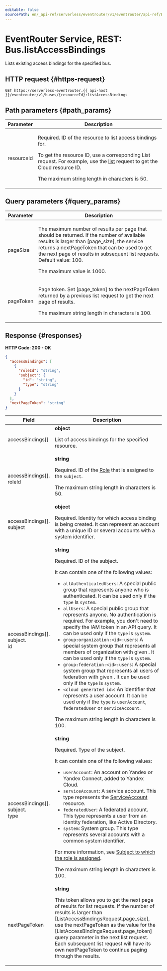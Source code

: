 ```yaml
---
editable: false
sourcePath: en/_api-ref/serverless/eventrouter/v1/eventrouter/api-ref/Bus/listAccessBindings.md
---
```


# EventRouter Service, REST: Bus.listAccessBindings
Lists existing access bindings for the specified bus.
 

 
## HTTP request {#https-request}
```
GET https://serverless-eventrouter.{{ api-host }}/eventrouter/v1/buses/{resourceId}:listAccessBindings
```
 
## Path parameters {#path_params}
 
Parameter | Description
--- | ---
resourceId | <p>Required. ID of the resource to list access bindings for.</p> <p>To get the resource ID, use a corresponding List request. For example, use the <a href="/docs/resource-manager/api-ref/Cloud/list">list</a> request to get the Cloud resource ID.</p> <p>The maximum string length in characters is 50.</p> 
 
## Query parameters {#query_params}
 
Parameter | Description
--- | ---
pageSize | <p>The maximum number of results per page that should be returned. If the number of available results is larger than [page_size], the service returns a nextPageToken that can be used to get the next page of results in subsequent list requests. Default value: 100.</p> <p>The maximum value is 1000.</p> 
pageToken | <p>Page token. Set [page_token] to the nextPageToken returned by a previous list request to get the next page of results.</p> <p>The maximum string length in characters is 100.</p> 
 
## Response {#responses}
**HTTP Code: 200 - OK**

```json 
{
  "accessBindings": [
    {
      "roleId": "string",
      "subject": {
        "id": "string",
        "type": "string"
      }
    }
  ],
  "nextPageToken": "string"
}
```

 
Field | Description
--- | ---
accessBindings[] | **object**<br><p>List of access bindings for the specified resource.</p> 
accessBindings[].<br>roleId | **string**<br><p>Required. ID of the <a href="/docs/iam/api-ref/Role#representation">Role</a> that is assigned to the ``subject``.</p> <p>The maximum string length in characters is 50.</p> 
accessBindings[].<br>subject | **object**<br><p>Required. Identity for which access binding is being created. It can represent an account with a unique ID or several accounts with a system identifier.</p> 
accessBindings[].<br>subject.<br>id | **string**<br><p>Required. ID of the subject.</p> <p>It can contain one of the following values:</p> <ul> <li>``allAuthenticatedUsers``: A special public group that represents anyone who is authenticated. It can be used only if the ``type`` is ``system``.</li> <li>``allUsers``: A special public group that represents anyone. No authentication is required. For example, you don't need to specify the IAM token in an API query. It can be used only if the ``type`` is ``system``.</li> <li>``group:organization:<id>:users``: A special system group that represents all members of organization with given <id>. It can be used only if the ``type`` is ``system``.</li> <li>``group:federation:<id>:users``: A special system group that represents all users of federation with given <id>. It can be used only if the ``type`` is ``system``.</li> <li>``<cloud generated id>``: An identifier that represents a user account. It can be used only if the ``type`` is ``userAccount``, ``federatedUser`` or ``serviceAccount``.</li> </ul> <p>The maximum string length in characters is 100.</p> 
accessBindings[].<br>subject.<br>type | **string**<br><p>Required. Type of the subject.</p> <p>It can contain one of the following values:</p> <ul> <li>``userAccount``: An account on Yandex or Yandex Connect, added to Yandex Cloud.</li> <li>``serviceAccount``: A service account. This type represents the <a href="/docs/iam/api-ref/ServiceAccount#representation">ServiceAccount</a> resource.</li> <li>``federatedUser``: A federated account. This type represents a user from an identity federation, like Active Directory.</li> <li>``system``: System group. This type represents several accounts with a common system identifier.</li> </ul> <p>For more information, see <a href="/docs/iam/concepts/access-control/#subject">Subject to which the role is assigned</a>.</p> <p>The maximum string length in characters is 100.</p> 
nextPageToken | **string**<br><p>This token allows you to get the next page of results for list requests. If the number of results is larger than [ListAccessBindingsRequest.page_size], use the nextPageToken as the value for the [ListAccessBindingsRequest.page_token] query parameter in the next list request. Each subsequent list request will have its own nextPageToken to continue paging through the results.</p> 